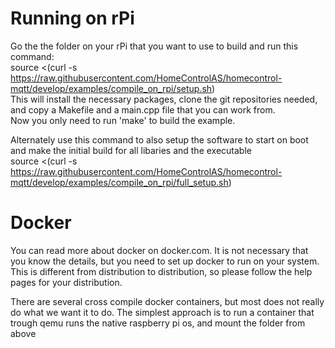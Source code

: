 # Running on rPi
Go the the folder on your rPi that you want to use to build and run this command:  
source <(curl -s https://raw.githubusercontent.com/HomeControlAS/homecontrol-mqtt/develop/examples/compile_on_rpi/setup.sh)  
This will install the necessary packages, clone the git repositories needed, and copy a Makefile and a main.cpp file that you can work from.  
Now you only need to run 'make' to build the example.  
  
Alternately use this command to also setup the software to start on boot and make the initial build for all libaries and the executable  
source <(curl -s https://raw.githubusercontent.com/HomeControlAS/homecontrol-mqtt/develop/examples/compile_on_rpi/full_setup.sh)

# Docker
You can read more about docker on docker.com. It is not necessary that you know the details, but you need to set up docker to run on your system. This is different from distribution to distribution, so please follow the help pages for your distribution.

There are several cross compile docker containers, but most does not really do what we want it to do. The simplest approach is to run a container that trough qemu runs the native raspberry pi os, and mount the folder from above
